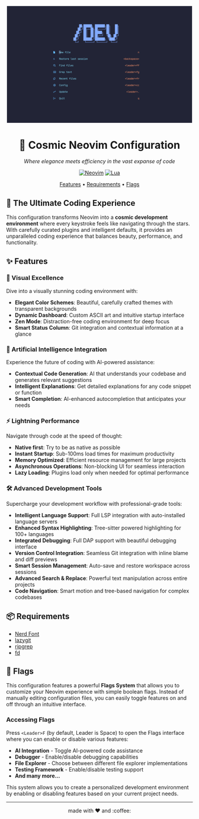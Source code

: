 <div align="center">
  <img src="assets/readme/neovim.png" alt="Neovim Logo" width="500"/>

  # 🌌 Cosmic Neovim Configuration

  *Where elegance meets efficiency in the vast expanse of code*

  [![Neovim](https://img.shields.io/badge/Neovim-%2311AB00.svg?style=for-the-badge&logo=neovim&logoColor=white)](https://neovim.io/)
  [![Lua](https://img.shields.io/badge/lua-%232C2D72.svg?style=for-the-badge&logo=lua&logoColor=white)](https://www.lua.org/)

  <p align="center">
    <a href="#-features">Features</a> •
    <a href="#-requirements">Requirements</a> •
    <a href="#-flags">Flags</a>
  </p>
</div>

## 🌟 The Ultimate Coding Experience

This configuration transforms Neovim into a **cosmic development environment** where every keystroke feels like navigating through the stars. With carefully curated plugins and intelligent defaults, it provides an unparalleled coding experience that balances beauty, performance, and functionality.

## ✨ Features

### 🎨 Visual Excellence
Dive into a visually stunning coding environment with:
- **Elegant Color Schemes**: Beautiful, carefully crafted themes with transparent backgrounds
- **Dynamic Dashboard**: Custom ASCII art and intuitive startup interface
- **Zen Mode**: Distraction-free coding environment for deep focus
- **Smart Status Column**: Git integration and contextual information at a glance

### 🧠 Artificial Intelligence Integration
Experience the future of coding with AI-powered assistance:
- **Contextual Code Generation**: AI that understands your codebase and generates relevant suggestions
- **Intelligent Explanations**: Get detailed explanations for any code snippet or function
- **Smart Completion**: AI-enhanced autocompletion that anticipates your needs

### ⚡ Lightning Performance
Navigate through code at the speed of thought:
- **Native first**: Try to be as native as possible
- **Instant Startup**: Sub-100ms load times for maximum productivity
- **Memory Optimized**: Efficient resource management for large projects
- **Asynchronous Operations**: Non-blocking UI for seamless interaction
- **Lazy Loading**: Plugins load only when needed for optimal performance

### 🛠️ Advanced Development Tools
Supercharge your development workflow with professional-grade tools:
- **Intelligent Language Support**: Full LSP integration with auto-installed language servers
- **Enhanced Syntax Highlighting**: Tree-sitter powered highlighting for 100+ languages
- **Integrated Debugging**: Full DAP support with beautiful debugging interface
- **Version Control Integration**: Seamless Git integration with inline blame and diff previews
- **Smart Session Management**: Auto-save and restore workspace across sessions
- **Advanced Search & Replace**: Powerful text manipulation across entire projects
- **Code Navigation**: Smart motion and tree-based navigation for complex codebases

## 📦 Requirements

- [Nerd Font](https://www.nerdfonts.com/)
- [lazygit](https://github.com/jesseduffield/lazygit)
- [ripgrep](https://github.com/BurntSushi/ripgrep)
- [fd](https://github.com/sharkdp/fd)

## 🏁 Flags

This configuration features a powerful **Flags System** that allows you to customize your Neovim experience with simple boolean flags. Instead of manually editing configuration files, you can easily toggle features on and off through an intuitive interface.

### Accessing Flags
Press `<Leader>F` (by default, Leader is Space) to open the Flags interface where you can enable or disable various features:

- **AI Integration** - Toggle AI-powered code assistance
- **Debugger** - Enable/disable debugging capabilities
- **File Explorer** - Choose between different file explorer implementations
- **Testing Framework** - Enable/disable testing support
- **And many more...**

This system allows you to create a personalized development environment by enabling or disabling features based on your current project needs.

---
<p align="center">
  made with ❤️ and :coffee:
</p>
